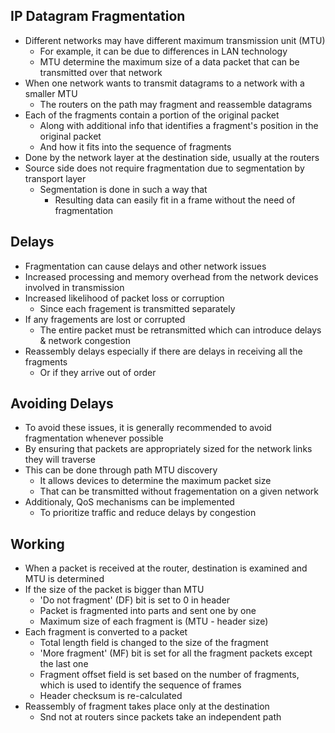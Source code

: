 ## IP Datagram Fragmentation
- Different networks may have different maximum transmission unit (MTU)
  - For example, it can be due to differences in LAN technology
  - MTU determine the maximum size of a data packet that can be transmitted over that network
- When one network wants to transmit datagrams to a network with a smaller MTU
  - The routers on the path may fragment and reassemble datagrams
- Each of the fragments contain a portion of the original packet
  - Along with additional info that identifies a fragment's position in the original packet
  - And how it fits into the sequence of fragments
- Done by the network layer at the destination side, usually at the routers
- Source side does not require fragmentation due to segmentation by transport layer
  - Segmentation is done in such a way that
    - Resulting data can easily fit in a frame without the need of fragmentation

## Delays
- Fragmentation can cause delays and other network issues
- Increased processing and memory overhead from the network devices involved in transmission
- Increased likelihood of packet loss or corruption
  - Since each fragement is transmitted separately
- If any fragements are lost or corrupted
  - The entire packet must be retransmitted which can introduce delays & network congestion
- Reassembly delays especially if there are delays in receiving all the fragments
  - Or if they arrive out of order

## Avoiding Delays
- To avoid these issues, it is generally recommended to avoid fragmentation whenever possible
- By ensuring that packets are appropriately sized for the network links they will traverse
- This can be done through path MTU discovery
  - It allows devices to determine the maximum packet size
  - That can be transmitted without fragementation on a given network
- Additionaly, QoS mechanisms can be implemented
  - To prioritize traffic and reduce delays by congestion

## Working
- When a packet is received at the router, destination is examined and MTU is determined
- If the size of the packet is bigger than MTU
  - 'Do not fragment' (DF) bit is set to 0 in header
  - Packet is fragmented into parts and sent one by one
  - Maximum size of each fragment is (MTU - header size)
- Each fragment is converted to a packet
  - Total length field is changed to the size of the fragment
  - 'More fragment' (MF) bit is set for all the fragment packets except the last one
  - Fragment offset field is set based on the number of fragments, which is used to identify the sequence of frames
  - Header checksum is re-calculated
- Reassembly of fragment takes place only at the destination
  - Snd not at routers since packets take an independent path
